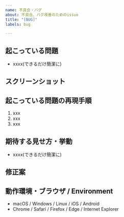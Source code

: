 ```yaml
---
name: 不具合・バグ
about: 不具合、バグ改善のためのissue
title: "[BUG]"
labels: bug

---
```


## 起こっている問題
- xxxx(できるだけ簡潔に)

## スクリーンショット

## 起こっている問題の再現手順
1. xxx
2. xxx
3. xxx

## 期待する見せ方・挙動
- xxxx(できるだけ簡潔に)

## 修正案
<!-- 現時点で何か分かれば -->

## 動作環境・ブラウザ / Environment
- macOS / Windows / Linux / iOS / Android
- Chrome / Safari / Firefox / Edge / Internet Explorer
